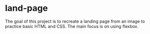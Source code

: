 # land-page

The goal of this project is to recreate a landing page from an image to practice basic HTML and CSS. The main focus is on using flexbox. 